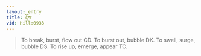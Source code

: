 ```yaml
---
layout: entry
title: རྡོས་
vid: Hill:0933
---
```

> To break, burst, flow out CD. To burst out, bubble DK. To swell, surge, bubble DS. To rise up, emerge, appear TC.

